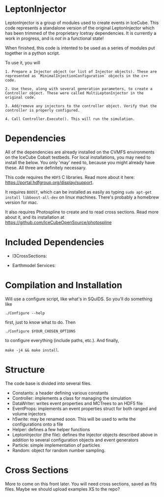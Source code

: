 # LeptonInjector

LeptonInjector is a group of modules used to create events in IceCube. This code represents a standalone version of the original LeptonInjector which has been trimmed of the proprietary Icetray dependencies. It is currently a work in progress, and is *not* in a functional state! 

When finished, this code is intented to be used as a series of modules put together in a python script. 

To use it, you will

    1. Prepare a Injector object (or list of Injector objects). These are represented as `MinimalInjectionConfiguration` objects in the c++ code. 

    2. Use these, along with several generation parameters, to create a Controller object. These were called MultiLeptonInjector in the original code. 

    3. Add/remove any injectors to the controller object. Verify that the controller is properly configured.

    4. Call Controller.Execute(). This will run the simulation. 

# Dependencies

All of the dependencies are already installed on the CVMFS environments on the IceCube Cobalt testbeds. For local installations, you may need to install the below. You only 'may' need to, because you might already have these. All three are definitely necessary. 

This code requires the `HDF5` C libraries. Read more about it here: https://portal.hdfgroup.org/display/support.  

It requires `BOOST`, which can be installed as easily as typing `sudo apt-get install libboost-all-dev` on linux machines. There's probably a homebrew version for mac. 

It also requires Photospline to create and to read cross sections. Read more about it, and its installation at https://github.com/IceCubeOpenSource/photospline

# Included Dependencies

* I3CrossSections: 

* Earthmodel Services: 

# Compilation and Installation

Will use a configure script, like what's in SQuIDS. So you'll do something like

`./Configure --help`

first, just to know what to do. Then 

`./Configure $YOUR_CHOSEN_OPTIONS`

to configure everything (include paths, etc.). And finally,

`make -j4 && make install`.

# Structure
The code base is divided into several files. 
* Constants: a header defining various constants 
* Controller: implements a class for managing the simulation
* DataWriter: writes event properties and MCTrees to an HDF5 file
* EventProps: implements an event properties struct for both ranged and volume injectors
* h5write: may be renamed soon. This will be used to write the configurations onto a file
* Helper: defines a few helper functions
* LeptonInjector (the file): defines the Injector objects described above in addition to several configuration objects and event generators 
* Particle: simple implementation of particles 
* Random: object for random number sampling. 

# Cross Sections
More to come on this front later. You will need cross sections, saved as fits files. Maybe we should upload examples XS to the repo?
